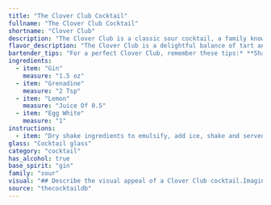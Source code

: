 ```yaml
---
title: "The Clover Club Cocktail"
fullname: "The Clover Club Cocktail"
shortname: "Clover Club"
description: "The Clover Club is a classic sour cocktail, a family known for their tart, refreshing flavors. It originated in the late 19th century at the Clover Club in Philadelphia, gaining popularity for its unique egg white foam and vibrant pink hue. "
flavor_description: "The Clover Club is a delightful balance of tart and sweet.  The gin's botanicals provide a dry, juniper-forward backbone, while lemon juice adds a bright acidity. Grenadine contributes a touch of sweetness and a subtle raspberry note.  The egg white adds a silky, creamy texture, making for a luscious and complex cocktail. "
bartender_tips: "For a perfect Clover Club, remember these tips:* **Shake hard:**  Really give it a good shake to emulsify the egg white and create a silky texture.* **Dry shake:**  Before adding ice, shake without ice for 15 seconds to froth the egg white.* **Lemon twist:**  Use a fresh lemon twist, not just juice, to add a vibrant aroma and a touch of visual appeal.* **Ice:**  Use plenty of ice for a well-chilled drink.* **Grenadine:**  Don't overpower the gin with too much grenadine; use it subtly for a hint of sweetness. "
ingredients:
  - item: "Gin"
    measure: "1.5 oz"
  - item: "Grenadine"
    measure: "2 Tsp"
  - item: "Lemon"
    measure: "Juice Of 0.5"
  - item: "Egg White"
    measure: "1"
instructions:
  - item: "Dry shake ingredients to emulsify, add ice, shake and served straight up."
glass: "Cocktail glass"
category: "cocktail"
has_alcohol: true
base_spirit: "gin"
family: "sour"
visual: "## Describe the visual appeal of a Clover Club cocktail.Imagine a classic cocktail glass, filled with a beautiful, pale pink liquid. The color is reminiscent of a blushing sunset, with delicate hints of citrus and a subtle, pearly shimmer. **The egg white, expertly shaken into a frothy cloud, creates a light, airy head that rests atop the drink like a fluffy cap.**  Tiny bubbles rise from the depths, adding a touch of effervescence to the scene.  **The glass itself is immaculately chilled, frosted with condensation**, adding a touch of ethereal coolness to the overall presentation.  A single, vibrant **lemon twist**, nestled gracefully on the rim,  releases a burst of fresh citrus aroma, completing the sensory experience.  **The Clover Club is a cocktail that is as visually appealing as it is delicious.** "
source: "thecocktaildb"
---
```


